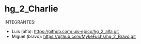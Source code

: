 # hg_2_Charlie

INTEGRANTES:
- Luis (alfa): https://github.com/luis-epico/hg_2_alfa.git
- Miguel (bravo): https://github.com/MykeFuchs/hg_2_Bravo.git
